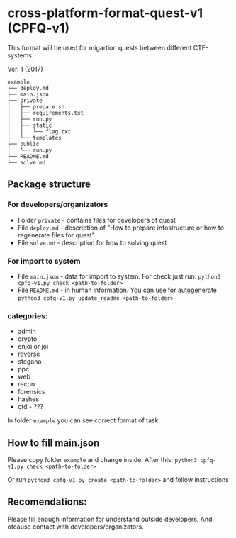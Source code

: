 # cross-platform-format-quest-v1 (CPFQ-v1)

This format will be used for migartion quests between different CTF-systems.

Ver. 1 (2017)


```
example
├── deploy.md
├── main.json
├── private
│   ├── prepare.sh
│   ├── requirements.txt
│   ├── run.py
│   ├── static
│   │   └── flag.txt
│   └── templates
├── public
│   └── run.py
├── README.md
└── solve.md
```

## Package structure

### For developers/organizators

* Folder `private` - contains files for developers of quest
* File `deploy.md` - description of "How to prepare infostructure or how to regenerate files for quest"
* File `solve.md` - description for how to solving quest

### For import to system

* File `main.json` - data for import to system. For check just run: `python3 cpfq-v1.py check <path-to-folder>`
* File `README.md` - in human information. You can use for autogenerate `python3 cpfq-v1.py update_readme <path-to-folder>`

### categories:

 - admin
 - crypto
 - enjoi or joi
 - reverse
 - stegano
 - ppc
 - web
 - recon
 - forensics
 - hashes
 - ctd - ???

In folder `example` you can see correct format of task.

## How to fill main.json

Please copy folder `example` and change inside. After this: `python3 cpfq-v1.py check <path-to-folder>`

Or  run `python3 cpfq-v1.py create <path-to-folder>` and follow instructions

## Recomendations:

Please fill enough information for understand outside developers. And ofcause contact with developers/organizators.


